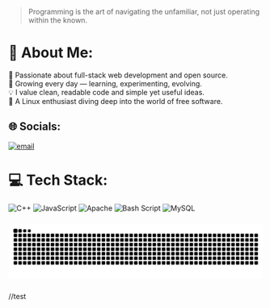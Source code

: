 > Programming is the art of navigating the unfamiliar, not just operating within the known.

# 💫 About Me:
🔧 Passionate about full-stack web development and open source.<br>🌱 Growing every day — learning, experimenting, evolving.<br>💡 I value clean, readable code and simple yet useful ideas.<br>🐧 A Linux enthusiast diving deep into the world of free software.


## 🌐 Socials:
[![email](https://img.shields.io/badge/Email-D14836?logo=gmail&logoColor=white)](mailto:kyora.uwu@proton.me) 

# 💻 Tech Stack:
![C++](https://img.shields.io/badge/c++-%2300599C.svg?style=for-the-badge&logo=c%2B%2B&logoColor=white) ![JavaScript](https://img.shields.io/badge/javascript-%23323330.svg?style=for-the-badge&logo=javascript&logoColor=%23F7DF1E) ![Apache](https://img.shields.io/badge/apache-%23D42029.svg?style=for-the-badge&logo=apache&logoColor=white) ![Bash Script](https://img.shields.io/badge/bash_script-%23121011.svg?style=for-the-badge&logo=gnu-bash&logoColor=white) ![MySQL](https://img.shields.io/badge/mysql-4479A1.svg?style=for-the-badge&logo=mysql&logoColor=white)


###

<img src="https://raw.githubusercontent.com/Kyorasawa/Kyorasawa/output/snake.svg" alt="Snake animation" />

###
//test
